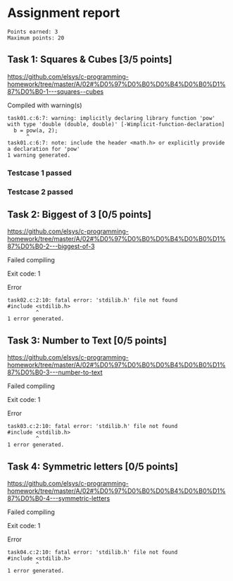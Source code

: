 # Assignment report
```
Points earned: 3
Maximum points: 20
```

## Task 1: Squares & Cubes [3/5 points]
https://github.com/elsys/c-programming-homework/tree/master/A/02#%D0%97%D0%B0%D0%B4%D0%B0%D1%87%D0%B0-1---squares--cubes

Compiled with warning(s)
```
task01.c:6:7: warning: implicitly declaring library function 'pow' with type 'double (double, double)' [-Wimplicit-function-declaration]
  b = pow(a, 2);
      ^
task01.c:6:7: note: include the header <math.h> or explicitly provide a declaration for 'pow'
1 warning generated.

```
### Testcase 1 passed
### Testcase 2 passed

## Task 2: Biggest of 3 [0/5 points]
https://github.com/elsys/c-programming-homework/tree/master/A/02#%D0%97%D0%B0%D0%B4%D0%B0%D1%87%D0%B0-2---biggest-of-3

Failed compiling

Exit code: 1

Error
```
task02.c:2:10: fatal error: 'stdilib.h' file not found
#include <stdilib.h>
         ^
1 error generated.

```

## Task 3: Number to Text [0/5 points]
https://github.com/elsys/c-programming-homework/tree/master/A/02#%D0%97%D0%B0%D0%B4%D0%B0%D1%87%D0%B0-3---number-to-text

Failed compiling

Exit code: 1

Error
```
task03.c:2:10: fatal error: 'stdilib.h' file not found
#include <stdilib.h>
         ^
1 error generated.

```

## Task 4: Symmetric letters [0/5 points]
https://github.com/elsys/c-programming-homework/tree/master/A/02#%D0%97%D0%B0%D0%B4%D0%B0%D1%87%D0%B0-4---symmetric-letters

Failed compiling

Exit code: 1

Error
```
task04.c:2:10: fatal error: 'stdilib.h' file not found
#include <stdilib.h>
         ^
1 error generated.

```

